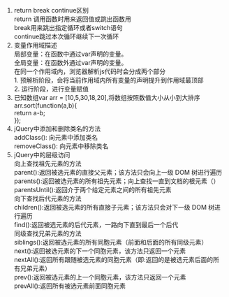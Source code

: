 1. return break continue区别  
    return 调用函数时用来返回值或跳出函数用  
    break用来跳出指定循环或者switch语句  
    continue跳过本次循环继续下一次循环  
2. 变量作用域描述  
    局部变量：在函数中通过var声明的变量。  
    全局变量：在函数外通过var声明的变量。  
    在同一个作用域内，浏览器解析js代码时会分成两个部分  
        1. 预解析阶段，会将当前作用域内所有变量的声明提升到作用域最顶部  
        2. 运行阶段，进行变量赋值  
3. 已知数组var arr = [10,5,30,18,20],将数组按照数值大小从小到大排序  
    arr.sort(function(a,b){  
        return a-b;  
    });  
4. jQuery中添加和删除类名的方法  
    addClass(): 向元素中添加类名  
    removeClass(): 向元素中移除类名  
5. jQuery中的层级访问  
        向上查找祖先元素的方法  
            parent():返回被选元素的直接父元素；该方法只会向上一级 DOM 树进行遍历  
            parents():返回被选元素的所有祖先元素；向上查找一直到文档的根元素（<html>）  
            parentsUntil():返回介于两个给定元素之间的所有祖先元素  
        向下查找后代元素的方法  
            children():返回被选元素的所有直接子元素；该方法只会对下一级 DOM 树进行遍历  
            find():返回被选元素的后代元素，一路向下直到最后一个后代  
        同级查找兄弟元素的方法  
            siblings():返回被选元素的所有同胞元素（前面和后面的所有同级元素）  
            next():返回被选元素的下一个同胞元素，该方法只返回一个元素  
            nextAll():返回所有跟随被选元素的同胞元素（即:返回的是被选元素后面的所有兄弟元素）  
            prev():返回被选元素的上一个同胞元素，该方法只返回一个元素  
            prevAll():返回所有被选元素前面同胞元素  
